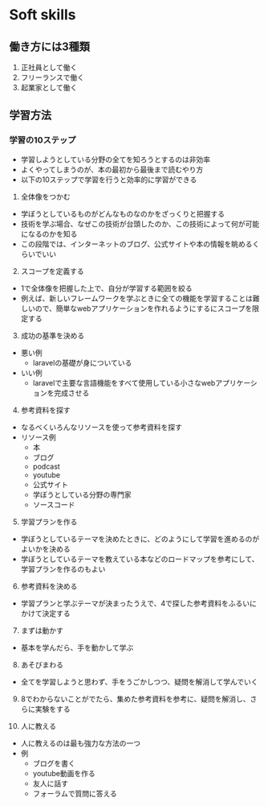 # Soft skills

## 働き方には3種類
1. 正社員として働く
2. フリーランスで働く
3. 起業家として働く

## 学習方法

### 学習の10ステップ
- 学習しようとしている分野の全てを知ろうとするのは非効率
- よくやってしまうのが、本の最初から最後まで読むやり方
- 以下の10ステップで学習を行うと効率的に学習ができる

1. 全体像をつかむ
- 学ぼうとしているものがどんなものなのかをざっくりと把握する
- 技術を学ぶ場合、なぜこの技術が台頭したのか、この技術によって何が可能になるのかを知る
- この段階では、インターネットのブログ、公式サイトや本の情報を眺めるくらいでいい

2. スコープを定義する
- 1で全体像を把握した上で、自分が学習する範囲を絞る
- 例えば、新しいフレームワークを学ぶときに全ての機能を学習することは難しいので、簡単なwebアプリケーションを作れるようにするにスコープを限定する

3. 成功の基準を決める
- 悪い例
  - laravelの基礎が身についている
- いい例
  - laravelで主要な言語機能をすべて使用している小さなwebアプリケーションを完成させる
  
4. 参考資料を探す
- なるべくいろんなリソースを使って参考資料を探す
- リソース例
  - 本
  - ブログ
  - podcast
  - youtube
  - 公式サイト
  - 学ぼうとしている分野の専門家
  - ソースコード

5. 学習プランを作る
- 学ぼうとしているテーマを決めたときに、どのようにして学習を進めるのがよいかを決める
- 学ぼうとしているテーマを教えている本などのロードマップを参考にして、学習プランを作るのもよい

6. 参考資料を決める
- 学習プランと学ぶテーマが決まったうえで、4で探した参考資料をふるいにかけて決定する

7. まずは動かす
- 基本を学んだら、手を動かして学ぶ

8. あそびまわる
- 全てを学習しようと思わず、手をうごかしつつ、疑問を解消して学んでいく

9. 8でわからないことがでたら、集めた参考資料を参考に、疑問を解消し、さらに実験をする

10. 人に教える
- 人に教えるのは最も強力な方法の一つ
- 例
  - ブログを書く
  - youtube動画を作る
  - 友人に話す
  - フォーラムで質問に答える
